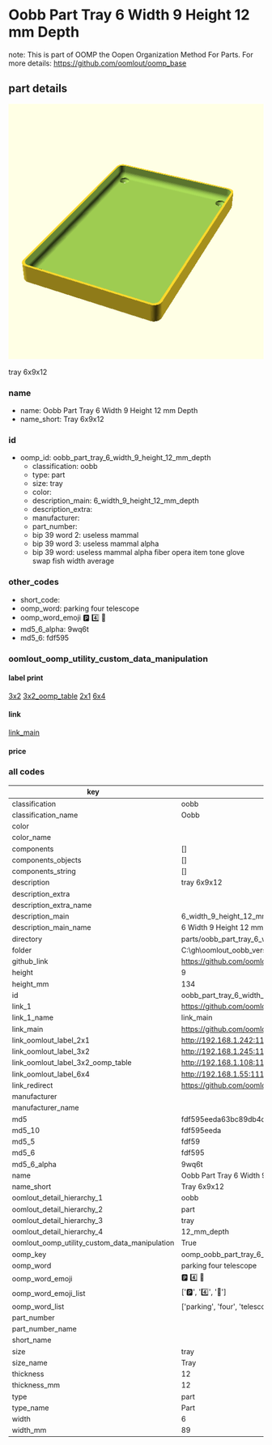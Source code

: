 # Oobb Part Tray 6 Width 9 Height 12 mm Depth  

note: This is part of OOMP the Oopen Organization Method For Parts. For more details: https://github.com/oomlout/oomp_base

##  part details
  

[![](3dpr.png)](3dpr.png)

tray 6x9x12



### name
* name: Oobb Part Tray 6 Width 9 Height 12 mm Depth
* name_short: Tray 6x9x12 
### id
* oomp_id: oobb_part_tray_6_width_9_height_12_mm_depth
  * classification: oobb
  * type: part
  * size: tray
  * color: 
  * description_main: 6_width_9_height_12_mm_depth
  * description_extra: 
  * manufacturer: 
  * part_number: 
  * bip 39 word 2: useless mammal
  * bip 39 word 3: useless mammal alpha
  * bip 39 word: useless mammal alpha fiber opera item tone glove swap fish width average

### other_codes
* short_code: 
* oomp_word: parking four telescope
* oomp_word_emoji :parking: :four: :telescope:
* md5_6_alpha: 9wq6t
* md5_6: fdf595






### oomlout_oomp_utility_custom_data_manipulation
#### label print
[3x2](http://192.168.1.245:1112/?label=oomp%209wq6t)
[3x2_oomp_table](http://192.168.1.108:1112/?label=oomp%209wq6t)
[2x1](http://192.168.1.242:1112/?label=oomp%209wq6t)
[6x4](http://192.168.1.55:1112/?label=oomp%209wq6t)    

#### link

[link_main](https://github.com/oomlout/oomlout_oobb_version_4_generated_parts/tree/main/navigation_oomp/oobb/part/tray/6_width_9_height_12_mm_depth/part)                              

#### price







### all codes 
| key | value |  
| --- | --- |  
| classification | oobb |  
| classification_name | Oobb |  
| color |  |  
| color_name |  |  
| components | [] |  
| components_objects | [] |  
| components_string | [] |  
| description | tray 6x9x12 |  
| description_extra |  |  
| description_extra_name |  |  
| description_main | 6_width_9_height_12_mm_depth |  
| description_main_name | 6 Width 9 Height 12 mm Depth |  
| directory | parts/oobb_part_tray_6_width_9_height_12_mm_depth |  
| folder | C:\gh\oomlout_oobb_version_4_generated_parts\parts\oobb_part_tray_6_width_9_height_12_mm_depth |  
| github_link | https://github.com/oomlout/oomlout_oomp_part_src/tree/main/parts/oobb_part_tray_6_width_9_height_12_mm_depth |  
| height | 9 |  
| height_mm | 134 |  
| id | oobb_part_tray_6_width_9_height_12_mm_depth |  
| link_1 | https://github.com/oomlout/oomlout_oobb_version_4_generated_parts/tree/main/navigation_oomp/oobb/part/tray/6_width_9_height_12_mm_depth/part |  
| link_1_name | link_main |  
| link_main | https://github.com/oomlout/oomlout_oobb_version_4_generated_parts/tree/main/navigation_oomp/oobb/part/tray/6_width_9_height_12_mm_depth/part |  
| link_oomlout_label_2x1 | http://192.168.1.242:1112/?label=oomp%209wq6t |  
| link_oomlout_label_3x2 | http://192.168.1.245:1112/?label=oomp%209wq6t |  
| link_oomlout_label_3x2_oomp_table | http://192.168.1.108:1112/?label=oomp%209wq6t |  
| link_oomlout_label_6x4 | http://192.168.1.55:1112/?label=oomp%209wq6t |  
| link_redirect | https://github.com/oomlout/oomlout_oobb_version_4_generated_parts/tree/main/parts/oobb_tray_06_09_12 |  
| manufacturer |  |  
| manufacturer_name |  |  
| md5 | fdf595eeda63bc89db4da55a0e21af80 |  
| md5_10 | fdf595eeda |  
| md5_5 | fdf59 |  
| md5_6 | fdf595 |  
| md5_6_alpha | 9wq6t |  
| name | Oobb Part Tray 6 Width 9 Height 12 mm Depth |  
| name_short | Tray 6x9x12  |  
| oomlout_detail_hierarchy_1 | oobb |  
| oomlout_detail_hierarchy_2 | part |  
| oomlout_detail_hierarchy_3 | tray |  
| oomlout_detail_hierarchy_4 | 12_mm_depth |  
| oomlout_oomp_utility_custom_data_manipulation | True |  
| oomp_key | oomp_oobb_part_tray_6_width_9_height_12_mm_depth |  
| oomp_word | parking four telescope |  
| oomp_word_emoji | :parking: :four: :telescope: |  
| oomp_word_emoji_list | [':parking:', ':four:', ':telescope:'] |  
| oomp_word_list | ['parking', 'four', 'telescope'] |  
| part_number |  |  
| part_number_name |  |  
| short_name |  |  
| size | tray |  
| size_name | Tray |  
| thickness | 12 |  
| thickness_mm | 12 |  
| type | part |  
| type_name | Part |  
| width | 6 |  
| width_mm | 89 |  
